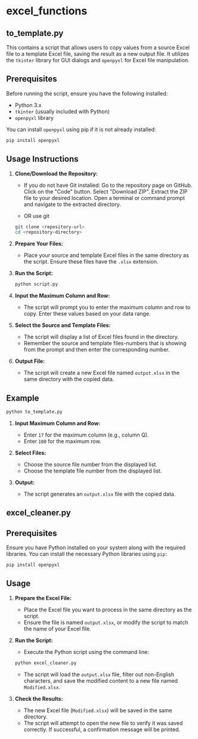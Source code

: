 # excel_functions

## to_template.py

This contains a script that allows users to copy values from a source Excel file to a template Excel file, saving the result as a new output file. It utilizes the `tkinter` library for GUI dialogs and `openpyxl` for Excel file manipulation.

## Prerequisites

Before running the script, ensure you have the following installed:
- Python 3.x
- `tkinter` (usually included with Python)
- `openpyxl` library

You can install `openpyxl` using pip if it is not already installed:
```bash
pip install openpyxl
```

## Usage Instructions


1. **Clone/Download the Repository:**

   - If you do not have Git installed:
      Go to the repository page on GitHub.
      Click on the "Code" button.
      Select "Download ZIP".
      Extract the ZIP file to your desired location.
      Open a terminal or command prompt and navigate to the extracted directory.
     
   - OR use git
     
   ```bash
   git clone <repository-url>
   cd <repository-directory>
   ```

2. **Prepare Your Files:**
   - Place your source and template Excel files in the same directory as the script. Ensure these files have the `.xlsx` extension.

3. **Run the Script:**
   ```bash
   python script.py
   ```

4. **Input the Maximum Column and Row:**
   - The script will prompt you to enter the maximum column and row to copy. Enter these values based on your data range.

5. **Select the Source and Template Files:**
   - The script will display a list of Excel files found in the directory.
   - Remember the source and template files-numbers that is showing from the prompt and then enter the corresponding number.

6. **Output File:**
   - The script will create a new Excel file named `output.xlsx` in the same directory with the copied data.


## Example

```bash
python to_template.py
```

1. **Input Maximum Column and Row:**
   - Enter `17` for the maximum column (e.g., column Q).
   - Enter `100` for the maximum row.

2. **Select Files:**
   - Choose the source file number from the displayed list.
   - Choose the template file number from the displayed list.

3. **Output:**
   - The script generates an `output.xlsx` file with the copied data.




## excel_cleaner.py


## Prerequisites

Ensure you have Python installed on your system along with the required libraries. You can install the necessary Python libraries using `pip`:

```bash
pip install openpyxl
```

## Usage

1. **Prepare the Excel File:**
   - Place the Excel file you want to process in the same directory as the script.
   - Ensure the file is named `output.xlsx`, or modify the script to match the name of your Excel file.

2. **Run the Script:**
   - Execute the Python script using the command line:

   ```bash
   python excel_cleaner.py
   ```

   - The script will load the `output.xlsx` file, filter out non-English characters, and save the modified content to a new file named `Modified.xlsx`.

3. **Check the Results:**
   - The new Excel file (`Modified.xlsx`) will be saved in the same directory.
   - The script will attempt to open the new file to verify it was saved correctly. If successful, a confirmation message will be printed.



